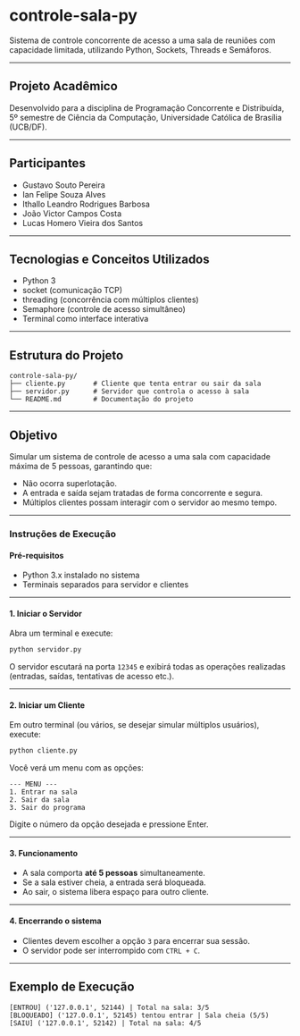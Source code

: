 # controle-sala-py
Sistema de controle concorrente de acesso a uma sala de reuniões com capacidade limitada, utilizando Python, Sockets, Threads e Semáforos.

---

## Projeto Acadêmico

Desenvolvido para a disciplina de Programação Concorrente e Distribuída, 5º semestre de Ciência da Computação, Universidade Católica de Brasília (UCB/DF).

---

## Participantes

- Gustavo Souto Pereira  
- Ian Felipe Souza Alves  
- Ithallo Leandro Rodrigues Barbosa  
- João Victor Campos Costa  
- Lucas Homero Vieira dos Santos  

---

## Tecnologias e Conceitos Utilizados
- Python 3
- socket (comunicação TCP)
- threading (concorrência com múltiplos clientes)
- Semaphore (controle de acesso simultâneo)
- Terminal como interface interativa

---

## Estrutura do Projeto

```
controle-sala-py/
├── cliente.py       # Cliente que tenta entrar ou sair da sala
├── servidor.py      # Servidor que controla o acesso à sala
└── README.md        # Documentação do projeto
```

---

## Objetivo

Simular um sistema de controle de acesso a uma sala com capacidade máxima de 5 pessoas, garantindo que:
- Não ocorra superlotação.
- A entrada e saída sejam tratadas de forma concorrente e segura.
- Múltiplos clientes possam interagir com o servidor ao mesmo tempo.

---

###  Instruções de Execução

#### **Pré-requisitos**
- Python 3.x instalado no sistema
- Terminais separados para servidor e clientes

---

#### **1. Iniciar o Servidor**
Abra um terminal e execute:

```bash
python servidor.py
```

O servidor escutará na porta `12345` e exibirá todas as operações realizadas (entradas, saídas, tentativas de acesso etc.).

---

#### **2. Iniciar um Cliente**
Em outro terminal (ou vários, se desejar simular múltiplos usuários), execute:

```bash
python cliente.py
```

Você verá um menu com as opções:

```
--- MENU ---
1. Entrar na sala
2. Sair da sala
3. Sair do programa
```

Digite o número da opção desejada e pressione Enter.

---

#### **3. Funcionamento**
- A sala comporta **até 5 pessoas** simultaneamente.
- Se a sala estiver cheia, a entrada será bloqueada.
- Ao sair, o sistema libera espaço para outro cliente.

---

#### **4. Encerrando o sistema**
- Clientes devem escolher a opção `3` para encerrar sua sessão.
- O servidor pode ser interrompido com `CTRL + C`.

---

## Exemplo de Execução

```
[ENTROU] ('127.0.0.1', 52144) | Total na sala: 3/5
[BLOQUEADO] ('127.0.0.1', 52145) tentou entrar | Sala cheia (5/5)
[SAIU] ('127.0.0.1', 52142) | Total na sala: 4/5
```
